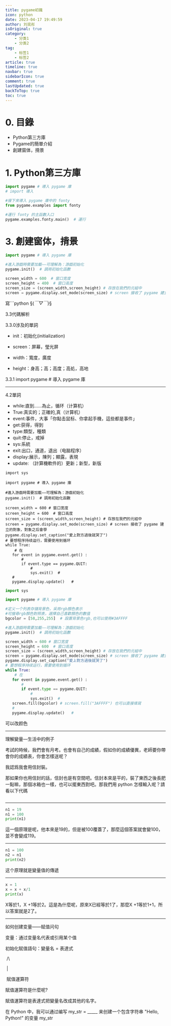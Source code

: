 ```yaml
---
title: pygame初識
icon: python
date: 2023-04-17 19:49:59
author: 刘奕彤
isOriginal: true
category: 
    - 分类1
    - 分类2
tag:
    - 标签1
    - 标签2
article: true
timeline: true
navbar: true
sidebarIcon: true
comment: true
lastUpdated: true
backToTop: true
toc: true
---
```


# 0. 目錄

- Python第三方庫
- Pygame的簡單介紹
- 創建窗体，揹景

# 1. Python第三方庫

```python
import pygame # 導入 pygame 庫
# import 導入

#接下來導入 pygame 庫中的 fonty
from pygame.examples import fonty

#運行 fonty 的主函數入口
pygame.examples.fonty.main()  # 運行
```

# 3. 創建窗体，揹景

```py
import pygame # 導入 pygame 庫

#進入游戯時需要加載——可理解為：游戯初始化
pygame.init()  # 調用初始化函數

screen_width = 600  # 窗口宽度
screen_height = 400  # 窗口高度
screen_size = (screen_width,screen_height) # 存放在我們的元組中
screen = pygame.display.set_mode(screen_size) # screen 接收了 pygame 建立的對象，對象之后會學到
```

寫```python   §(*￣▽￣*)§

3.3代碼解析

3.3.0涉及的單詞

- init：初始化(initialization)

- screen：屏幕，瑩光屏
-  width：寬度，廣度
- height：身高；高；高度；高処，高地

3.3.1 import pygame # 導入 pygame 庫

---

4.2單詞

- while:直到……為止，循环（计算机）
- True:真实的；正確的,真（计算机）
- event:事件，大事「你點击鼠标、你拿起手機，這些都是事件」
- get:获得，得到
- type:類型，種類
- quit:停止，戒掉
- sys:系統
- exit:出口，通道，退出（电脑程序）
- display:展示，陳列；顯露，表現
- update: （計算機軟件的）更新；新型，新版

~~~pygame
import sys

import pygame # 導入 pygame 庫

#進入游戯時需要加載——可理解為：游戯初始化
pygame.init()  # 調用初始化函數

screen_width = 600 # 窗口宽度
screen_height = 600  # 窗口高度
screen_size = (screen_width,screen_height) # 存放在我們的元組中
screen = pygame.display.set_mode(screen_size) # screen 接收了 pygame 建立的對象，對象之后會學
pygame.display.set_caption("愛上對方過後就哭了")
# 要想程序持续运行，需要使用到循环
while True:
    # 在
   for event in pygame.event.get() :
       #
       if event.type == pygame.QUIT:
           #
           sys.exit()  #
   #
   pygame.display.update()   #

~~~

~~~python
import sys

import pygame # 導入 pygame 庫

#定义一个列表存儲背景色，采用rgb顏色表示
#可搜尋rgb顏色對照表，選擇自己喜歡顏色的數值
bgcolor = [58,255,255]  # 設置背景色rgb,也可以使用#3AFFFF

#進入游戯時需要加載——可理解為：游戯初始化
pygame.init()  # 調用初始化函數

screen_width = 600 # 窗口宽度
screen_height = 600  # 窗口高度
screen_size = (screen_width,screen_height) # 存放在我們的元組中
screen = pygame.display.set_mode(screen_size) # screen 接收了 pygame 建立的對象，對象之后會學
pygame.display.set_caption("愛上對方過後就哭了")
# 要想程序持续运行，需要使用到循环
while True:
    # 在
   for event in pygame.event.get() :
       #
       if event.type == pygame.QUIT:
           #
           sys.exit()  #
   screen.fill(bgcolor) # screen.fill("3AFFFF") 也可以直接填寫
   #
   pygame.display.update()   #

~~~

可以改颜色

---

理解變量—生活中的例子

考試的時候，我們會有月考。也會有自己的成績，假如你的成績優異，老師要你帶會你的成績表，你會怎樣送呢？

我認爲我會用信封裝。

那如果你也用信封的話，信封也是有空間吧。信封本來是平的，裝了東西之後長肥一點嘛，那個冰箱也一樣，也可以擺東西對吧。那我們用 python 怎樣輸入呢？請看以下代碼

~~~python
~~~

---

```python
n1 = 19
n1 = 100
print(n1)
```

這一個原理是呢，他本來是19的，但是被100覆蓋了，那麼這個答案就會變100，並不會變成119。

---



```python
n1 = 100
n2 = n1
print(n2)
```

这个原理就是變量值的傳遞

---



```python
x = 1
x = x + x/1
print(x)
```

X等於1，X +1等於2。這是為什麼呢，原來X已經等於1了，那麼X +1等於1+1，所以答案就是2了。

---

如何创建变量——赋值问句

变量：通过变量名代表或引用某个值

初始化賦值語句：變量名 = 表達式

​                                           /\

​                                           |

​                                       賦值運算符

 賦值運算符是什麼呢?

 賦值運算符是表達式把變量名改成其他的名字。



在 Python 中，我可以通过编写 my_str = _____ 来创建一个包含字符串 "Hello, Python!" 的变量 my_str



















































